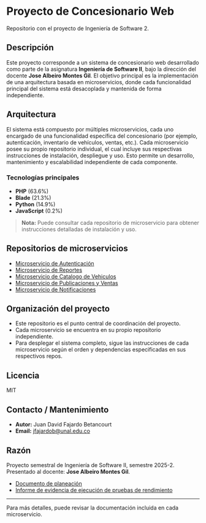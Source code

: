 # Proyecto de Concesionario Web

Repositorio con el proyecto de Ingeniería de Software 2.

## Descripción

Este proyecto corresponde a un sistema de concesionario web desarrollado como parte de la asignatura **Ingeniería de Software II**, bajo la dirección del docente **Jose Albeiro Montes Gil**. El objetivo principal es la implementación de una arquitectura basada en microservicios, donde cada funcionalidad principal del sistema está desacoplada y mantenida de forma independiente.

## Arquitectura

El sistema está compuesto por múltiples microservicios, cada uno encargado de una funcionalidad específica del concesionario (por ejemplo, autenticación, inventario de vehículos, ventas, etc.). Cada microservicio posee su propio repositorio individual, el cual incluye sus respectivas instrucciones de instalación, despliegue y uso. Esto permite un desarrollo, mantenimiento y escalabilidad independiente de cada componente.

### Tecnologías principales

- **PHP** (63.6%)
- **Blade** (21.3%)
- **Python** (14.9%)
- **JavaScript** (0.2%)

> **Nota:** Puede consultar cada repositorio de microservicio para obtener instrucciones detalladas de instalación y uso.

## Repositorios de microservicios
- [Microservicio de Autenticación](https://github.com/Therealdavi836/Microservice_Authentication.git)
- [Microservicio de Reportes](https://github.com/Therealdavi836/Microservice_Reports.git)
- [Microservicio de Catalogo de Vehiculos](https://github.com/Therealdavi836/Microservice_VehicleCatalog.git)
- [Microservicio de Publicaciones y Ventas](https://github.com/Therealdavi836/Microservice_SalesPublications.git)
- [Microservicio de Notificaciones](https://github.com/Therealdavi836/Microservice_Notifications.git)

## Organización del proyecto

- Este repositorio es el punto central de coordinación del proyecto.
- Cada microservicio se encuentra en su propio repositorio independiente.
- Para desplegar el sistema completo, sigue las instrucciones de cada microservicio según el orden y dependencias especificadas en sus respectivos repos.

## Licencia

MIT

## Contacto / Mantenimiento

- **Autor:** Juan David Fajardo Betancourt  
- **Email:** jfajardob@unal.edu.co

## Razón

Proyecto semestral de Ingeniería de Software II, semestre 2025-2.  
Presentado al docente: **Jose Albeiro Montes Gil**.

- [Documento de planeación](https://docs.google.com/document/d/1bnb3KTs5Pmeoy83xN5RjugHqdJ3E_rLXUf8NLsQU5xE/edit?usp=sharing)
- [Informe de evidencia de ejecución de pruebas de rendimiento](https://docs.google.com/document/d/1S7h12ZzESNoP5FUDjKQ7n9BWXnBOSWf8oHqbKiwUuSc/edit?usp=sharing)

---
Para más detalles, puede revisar la documentación incluida en cada microservicio.
